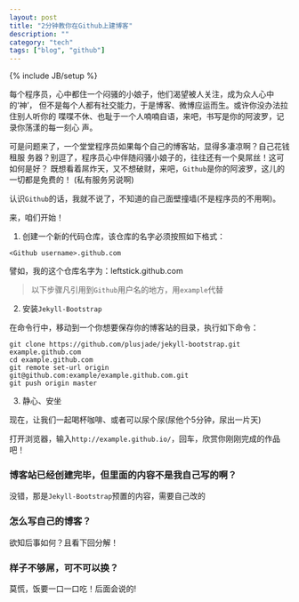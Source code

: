 ```yaml
---
layout: post
title: "2分钟教你在Github上建博客"
description: ""
category: "tech"
tags: ["blog", "github"]
---
```

{% include JB/setup %}

每个程序员，心中都住一个闷骚的小娘子，他们渴望被人关注，成为众人心中的‘神’，
但不是每个人都有社交能力，于是博客、微博应运而生。或许你没办法拉住别人听你的
喋喋不休、也耻于一个人喃喃自语，来吧，书写是你的阿波罗，记录你荡漾的每一刻心
声。

可是问题来了，一个堂堂程序员如果每个自己的博客站，显得多凄凉啊？自己花钱租服
务器？别逗了，程序员心中伴随闷骚小娘子的，往往还有一个臭屌丝！这可如何是好？
既想看着屌炸天，又不想破财，来吧，`Github`是你的阿波罗，这儿的一切都是免费的！
(私有服务另说啊)

认识`Github`的话，我就不说了，不知道的自己面壁撞墙(不是程序员的不用啊)。

来，咱们开始！

1. 创建一个新的代码仓库，该仓库的名字必须按照如下格式：

`<Github username>.github.com`

譬如，我的这个仓库名字为：leftstick.github.com

> 以下步骤凡引用到`Github`用户名的地方，用`example`代替

2. 安装`Jekyll-Bootstrap`

在命令行中，移动到一个你想要保存你的博客站的目录，执行如下命令：

    git clone https://github.com/plusjade/jekyll-bootstrap.git example.github.com
    cd example.github.com
    git remote set-url origin git@github.com:example/example.github.com.git
    git push origin master

3. 静心、安坐
    
现在，让我们一起喝杯咖啡、或者可以尿个尿(尿他个5分钟，尿出一片天)

打开浏览器，输入`http://example.github.io/`，回车，欣赏你刚刚完成的作品吧！


### 博客站已经创建完毕，但里面的内容不是我自己写的啊？ ###
    
没错，那是`Jekyll-Bootstrap`预置的内容，需要自己改的

### 怎么写自己的博客？ ###
    
欲知后事如何？且看下回分解！

### 样子不够屌，可不可以换？ ###
  
莫慌，饭要一口一口吃！后面会说的!